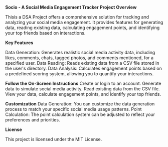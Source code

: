 **Socio - A Social Media Engagement Tracker**
**Project Overview**

Thisis a DSA Project offers a comprehensive solution for tracking and analyzing your social media engagement. It provides features for generating data, reading existing data, calculating engagement points, and identifying your top friends based on interactions.



**Key Features**

Data Generation: Generates realistic social media activity data, including likes, comments, chats, tagged photos, and comments mentioned, for a specified user.
Data Reading: Reads existing data from a CSV file stored in the user's directory.
Data Analysis: Calculates engagement points based on a predefined scoring system, allowing you to quantify your interactions.

**Follow the On-Screen Instructions**
Create or login to an account.
Generate data to simulate social media activity.
Read existing data from the CSV file.
View your data, calculate engagement points, and identify your top friends.

**Customization**
Data Generation: You can customize the data generation process to match your specific social media usage patterns.
Point Calculation: The point calculation system can be adjusted to reflect your preferences and priorities.

**License**

This project is licensed under the MIT License.
